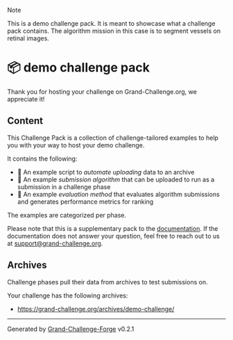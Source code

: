 > [!NOTE]  
> This is a demo challenge pack. It is meant to showcase what a challenge pack contains. The algorithm mission in this case is to segment vessels on retinal images.

# 📦 demo challenge pack
Thank you for hosting your challenge on Grand-Challenge.org, we appreciate it!

## Content

This Challenge Pack is a collection of challenge-tailored examples to help you with your
way to host your demo challenge.

It contains the following:
* ️🦾 An example script to _automate uploading_ data to an archive
* 🦿 An example _submission algorithm_ that can be uploaded to run as a submission in a challenge phase
* 🧮 An example _evaluation method_ that evaluates algorithm submissions and generates performance
  metrics for ranking

The examples are categorized per phase.

Please note that this is a supplementary pack to the [documentation](https://grand-challenge.org/documentation/challenges/).
If the documentation does not answer your question, feel free to reach out to us at
[support@grand-challenge.org](mailto:support@grandchallenge.org).

## Archives
Challenge phases pull their data from archives to test submissions on.

Your challenge has the following archives:

* https://grand-challenge.org/archives/demo-challenge/


---
Generated by [Grand-Challenge-Forge](https://github.com/DIAGNijmegen/rse-grand-challenge-forge) v0.2.1
